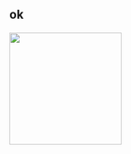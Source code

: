 
## ok

<h4>  </h4>    
<a href="https://dashboard.heroku.com/new?template=https://github.com/Ishu-Hinata/Trash_Try"><img src="https://telegra.ph/file/0ff6e13f31d9d4612b5d2.jpg"?style=for-the-badge&logo=heroku" width="200""/></a>


